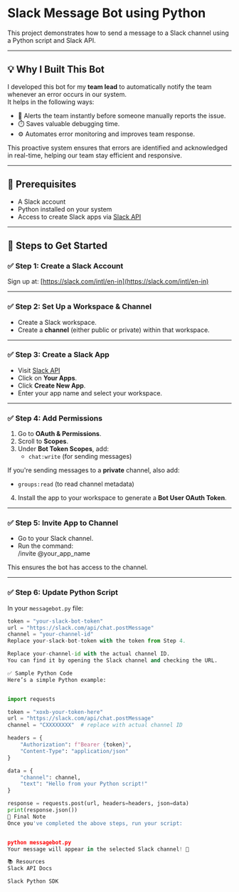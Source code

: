 # Slack Message Bot using Python

This project demonstrates how to send a message to a Slack channel using a Python script and Slack API.

---

## 💡 Why I Built This Bot

I developed this bot for my **team lead** to automatically notify the team whenever an error occurs in our system.  
It helps in the following ways:

- 🚨 Alerts the team instantly before someone manually reports the issue.
- ⏱️ Saves valuable debugging time.
- ⚙️ Automates error monitoring and improves team response.

This proactive system ensures that errors are identified and acknowledged in real-time, helping our team stay efficient and responsive.

---

## 📌 Prerequisites

- A Slack account  
- Python installed on your system  
- Access to create Slack apps via [Slack API](https://api.slack.com)  

---

## 🚀 Steps to Get Started

### ✅ Step 1: Create a Slack Account

Sign up at: [https://slack.com/intl/en-in](https://slack.com/intl/en-in)

---

### ✅ Step 2: Set Up a Workspace & Channel

- Create a Slack workspace.
- Create a **channel** (either public or private) within that workspace.

---

### ✅ Step 3: Create a Slack App

- Visit [Slack API](https://api.slack.com)
- Click on **Your Apps**.
- Click **Create New App**.
- Enter your app name and select your workspace.

---

### ✅ Step 4: Add Permissions

1. Go to **OAuth & Permissions**.
2. Scroll to **Scopes**.
3. Under **Bot Token Scopes**, add:
   - `chat:write` (for sending messages)

If you're sending messages to a **private** channel, also add:
   - `groups:read` (to read channel metadata)

4. Install the app to your workspace to generate a **Bot User OAuth Token**.

---

### ✅ Step 5: Invite App to Channel

- Go to your Slack channel.
- Run the command:  
/invite @your_app_name



This ensures the bot has access to the channel.

---

### ✅ Step 6: Update Python Script

In your `messagebot.py` file:

```python
token = "your-slack-bot-token"
url = "https://slack.com/api/chat.postMessage"
channel = "your-channel-id"
Replace your-slack-bot-token with the token from Step 4.

Replace your-channel-id with the actual channel ID.
You can find it by opening the Slack channel and checking the URL.

✅ Sample Python Code
Here’s a simple Python example:


import requests

token = "xoxb-your-token-here"
url = "https://slack.com/api/chat.postMessage"
channel = "CXXXXXXXX"  # replace with actual channel ID

headers = {
    "Authorization": f"Bearer {token}",
    "Content-Type": "application/json"
}

data = {
    "channel": channel,
    "text": "Hello from your Python script!"
}

response = requests.post(url, headers=headers, json=data)
print(response.json())
🏁 Final Note
Once you've completed the above steps, run your script:


python messagebot.py
Your message will appear in the selected Slack channel! 🎉

📚 Resources
Slack API Docs

Slack Python SDK

